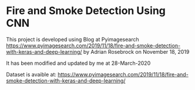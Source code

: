 # Fire and Smoke Detection Using CNN

This project is developed using Blog at Pyimagesearch https://www.pyimagesearch.com/2019/11/18/fire-and-smoke-detection-with-keras-and-deep-learning/
by Adrian Rosebrock on November 18, 2019

It has been modified and updated by me at 28-March-2020

Dataset is avaible at: https://www.pyimagesearch.com/2019/11/18/fire-and-smoke-detection-with-keras-and-deep-learning/

